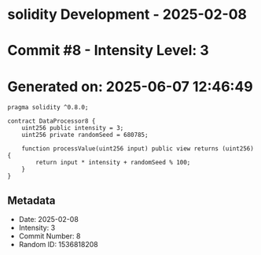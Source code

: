 ﻿# solidity Development - 2025-02-08
# Commit #8 - Intensity Level: 3
# Generated on: 2025-06-07 12:46:49
```solidity
pragma solidity ^0.8.0;

contract DataProcessor8 {
    uint256 public intensity = 3;
    uint256 private randomSeed = 680785;

    function processValue(uint256 input) public view returns (uint256) {
        return input * intensity + randomSeed % 100;
    }
}
```
## Metadata
- Date: 2025-02-08
- Intensity: 3
- Commit Number: 8
- Random ID: 1536818208
